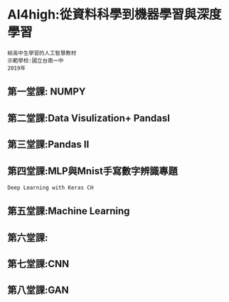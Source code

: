 # AI4high:從資料科學到機器學習與深度學習
```
給高中生學習的人工智慧教材
示範學校:國立台南一中
2019年
```
## 第一堂課: NUMPY

## 第二堂課:Data Visulization+ PandasI

## 第三堂課:Pandas II

## 第四堂課:MLP與Mnist手寫數字辨識專題
```
Deep Learning with Keras CH
```

## 第五堂課:Machine Learning

## 第六堂課:

## 第七堂課:CNN

## 第八堂課:GAN
